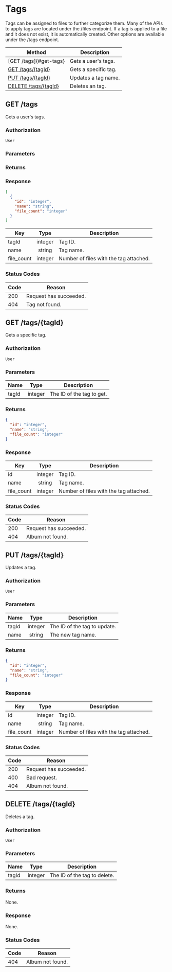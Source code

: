 # Tags

Tags can be assigned to files to further categorize them.  Many of the APIs to apply tags are located under the /files
endpoint.  If a tag is applied to a file and it does not exist, it is automatically created.  Other options are
available under the /tags endpoint.

| Method | Description |
|--------|-------------|
| [GET /tags]{#get-tags} | Gets a user's tags. |
| [GET /tags/{tagId}](#get-tagstagid) | Gets a specific tag. |
| [PUT /tags/{tagId}](#put-tagstagid) | Updates a tag name. |
| [DELETE /tags/{tagId}](#delete-tagstagid) | Deletes an tag. |

## GET /tags

Gets a user's tags.

### Authorization

`User`

### Parameters

### Returns

### Response

```JSON
[
  {
    "id": "integer",
    "name": "string",
    "file_count": "integer"
  }
]
```

| Key | Type | Description |
|------|:----:|-------------|
| tagId | integer | Tag ID. |
| name | string | Tag name. |
| file_count | integer | Number of files with the tag attached. |

### Status Codes

| Code | Reason |
|------|-------------|
| 200 | Request has succeeded. |
| 404 | Tag not found. |

## GET /tags/{tagId}

Gets a specific tag.

### Authorization

`User`

### Parameters

| Name | Type | Description |
|------|:----:|-------------|
| tagId | integer | The ID of the tag to get. |

### Returns

```JSON
{
  "id": "integer",
  "name": "string",
  "file_count": "integer"
}
```

### Response

| Key | Type | Description |
|------|:----:|-------------|
| id | integer | Tag ID. |
| name | string | Tag name. |
| file_count | integer | Number of files with the tag attached. |

### Status Codes

| Code | Reason |
|------|-------------|
| 200 | Request has succeeded. |
| 404 | Album not found. |

## PUT /tags/{tagId}

Updates a tag.

### Authorization

`User`

### Parameters

| Name | Type | Description |
|------|:----:|-------------|
| tagId | integer | The ID of the tag to update. |
| name | string | The new tag name. |

### Returns

```JSON
{
  "id": "integer",
  "name": "string",
  "file_count": "integer"
}
```

### Response

| Key | Type | Description |
|------|:----:|-------------|
| id | integer | Tag ID. |
| name | string | Tag name. |
| file_count | integer | Number of files with the tag attached. |

### Status Codes

| Code | Reason |
|------|-------------|
| 200 | Request has succeeded. |
| 400 | Bad request. |
| 404 | Album not found. |

## DELETE /tags/{tagId}

Deletes a tag.

### Authorization

`User`

### Parameters

| Name | Type | Description |
|------|:----:|-------------|
| tagId | integer | The ID of the tag to delete. |

### Returns

None.

### Response

None.

### Status Codes

| Code | Reason |
|------|-------------|
| 404 | Album not found. |

